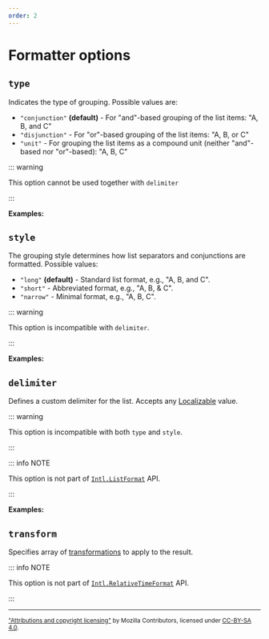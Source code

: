 ```yaml
---
order: 2
---
```


# Formatter options

<script setup>
import DemoValueFormatterOptions from '../DemoValueFormatterOptions.vue';
import { listFormatter, loc } from '@localizer/all';

const inputs = (now) => [
  ['One', [ loc`One` ]], 
  ['One, two', [ loc`One`, loc`two` ]], 
  ['One, two, three', [ loc`One`, loc`two`, loc`three` ]], 
];
</script>

## `type`

Indicates the type of grouping. Possible values are:

- `"conjunction"` **(default)** - For "and"-based grouping of the list items: "A, B, and C"
- `"disjunction"` - For "or"-based grouping of the list items: "A, B, or C"
- `"unit"` - For grouping the list items as a compound unit (neither "and"-based nor "or"-based): "A, B, C"

::: warning

This option cannot be used together with `delimiter`

:::

**Examples:**

<DemoValueFormatterOptions option="type" :values="['conjunction', 'disjunction', 'unit']" :factory=listFormatter :inputs=inputs />

## `style`

The grouping style determines how list separators and conjunctions are formatted. Possible values:

- `"long"` **(default)** - Standard list format, e.g., "A, B, and C".
- `"short"` - Abbreviated format, e.g., "A, B, & C".
- `"narrow"` - Minimal format, e.g., "A, B, C".

::: warning

This option is incompatible with `delimiter`.

:::

**Examples:**

<DemoValueFormatterOptions option="style" :values="['long', 'short', 'narrow']" :factory=listFormatter :inputs=inputs />

## `delimiter`

Defines a custom delimiter for the list. Accepts any [Localizable](../../introduction/localizable.md) value.

::: warning

This option is incompatible with both `type` and `style`.

:::

::: info NOTE

This option is not part of [`Intl.ListFormat`](https://developer.mozilla.org/en-US/docs/Web/JavaScript/Reference/Global_Objects/Intl/ListFormat/ListFormat) API.

:::

**Examples:**

<DemoValueFormatterOptions option="delimiter" :values="[loc`::`, loc` `]" :factory=listFormatter :inputs=inputs />

## `transform`

Specifies array of [transformations](../../introduction/transformations.md) to apply to the result.

::: info NOTE

This option is not part of [`Intl.RelativeTimeFormat`](https://developer.mozilla.org/en-US/docs/Web/JavaScript/Reference/Global_Objects/Intl/RelativeTimeFormat/RelativeTimeFormat) API.

:::

---

<small>

["Attributions and copyright licensing"](https://developer.mozilla.org/en-US/docs/MDN/Writing_guidelines/Attrib_copyright_license) by Mozilla Contributors, licensed under [CC-BY-SA 4.0](https://creativecommons.org/licenses/by-sa/4.0/).

</small>
